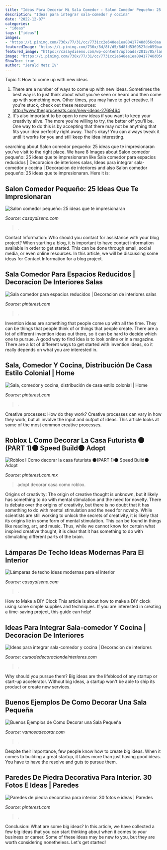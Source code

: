 ```yaml
---
title: "Ideas Para Decorar Mi Sala Comedor : Salon Comedor Pequeño: 25 Ideas Que Te Impresionaran"
description: "Ideas para integrar sala-comedor y cocina"
date: "2022-12-07"
categories:
- "ideas"
tags: ["ideas"]
images:
- "https://i.pinimg.com/736x/77/31/cc/7731cc2e648ee1ea88417748d056c0aa.jpg"
featuredImage: "https://i.pinimg.com/736x/8d/8f/d5/8d8fd5369527de059bae18cfcd5e7aeb.jpg"
featured_image: "https://casaydiseno.com/wp-content/uploads/2015/05/lamparas-de-techo-ideas-modernas-comedor-abierto-cocina.jpeg"
image: "https://i.pinimg.com/736x/77/31/cc/7731cc2e648ee1ea88417748d056c0aa.jpg"
ShowToc: true
author: "Jerald Metz IV"
---
```



Topic 1: How to come up with new ideas
1. There are a number of ways to come up with new ideas. Sometimes the best way is to just think about what you've seen or heard and then come up with something new. Other times, you may have to get creative. If you're stuck, check out these resources: http://www.thespruceeats.com/new-ideas-2769464
2. It's also important to be open to new ideas if you want to keep your creativity alive. The more you're willing to try, the better off you'll be. One way to do this is by accepting that there may not be anything that fits your idea perfectly right away. That's okay! You can always tweak it until it works for you and still keep the idea interesting.


	

		
searching about Salon comedor pequeño: 25 ideas que te impresionaran you've visit to the right place. We have 8 Images about Salon comedor pequeño: 25 ideas que te impresionaran like Sala comedor para espacios reducidos | Decoracion de interiores salas, Ideas para integrar sala-comedor y cocina | Decoracion de interiores and also Salon comedor pequeño: 25 ideas que te impresionaran. Here it is:
		
    
## Salon Comedor Pequeño: 25 Ideas Que Te Impresionaran

<img loading=lazy src="https://casaydiseno.com/wp-content/uploads/2015/10/salon-comedor-pequeno-sillon-amarillo.jpg" onerror="this.onerror=null;this.src='https://tse3.mm.bing.net/th?id=OIP.9XtKZGuFrMJi1dvyzvNwoQHaEo&amp;pid=15.1';" alt="Salon comedor pequeño: 25 ideas que te impresionaran">

_Source: casaydiseno.com_

>. 

	

Contact Information: Who should you contact for assistance with your blog project?
When starting a blog, it is important to have contact information available in order to get started. This can be done through email, social media, or even online resources. In this article, we will be discussing some ideas for Contact Information for a blog project.

    
## Sala Comedor Para Espacios Reducidos | Decoracion De Interiores Salas

<img loading=lazy src="https://i.pinimg.com/736x/12/71/9d/12719dbe3ad98e63d84076939078b7f4.jpg" onerror="this.onerror=null;this.src='https://tse3.mm.bing.net/th?id=OIP.WHUqF0Gii3PtyigPoJhwBAHaJ4&amp;pid=15.1';" alt="Sala comedor para espacios reducidos | Decoracion de interiores salas">

_Source: pinterest.com_

>. 

	

Invention ideas are something that people come up with all the time. They can be things that people think of or things that people create. There are a lot of different invention ideas out there, so it can be hard to decide which one to pursue. A good way to find idea is to look online or in a magazine. There are a lot of different ways to get started with invention ideas, so it really depends on what you are interested in.

    
## Sala, Comedor Y Cocina, Distribución De Casa Estilo Colonial | Home

<img loading=lazy src="https://i.pinimg.com/736x/1e/42/24/1e4224f4a47ef1532e2b303da8996060.jpg" onerror="this.onerror=null;this.src='https://tse4.mm.bing.net/th?id=OIP.bNU3qfzxVFjXoxnDAR64xgHaE6&amp;pid=15.1';" alt="Sala, comedor y cocina, distribución de casa estilo colonial | Home">

_Source: pinterest.com_

>. 

	

Creative processes: How do they work?
Creative processes can vary in how they work, but all involve the input and output of ideas. This article looks at some of the most common creative processes.

    
## Roblox L Como Decorar La Casa Futurista 🌑(PART 1)🌑 Speed Build🌑 Adopt

<img loading=lazy src="https://i.pinimg.com/736x/8d/8f/d5/8d8fd5369527de059bae18cfcd5e7aeb.jpg" onerror="this.onerror=null;this.src='https://tse3.mm.bing.net/th?id=OIP.2MxYyYKSXmf-Emb7JXNL0gHaEK&amp;pid=15.1';" alt="Roblox l Como decorar la casa futurista 🌑(PART 1)🌑 Speed Build🌑 Adopt">

_Source: pinterest.com.mx_

>adopt decorar casa como roblox. 

	

Origins of creativity: The origin of creative thought is unknown, but it likely has something to do with mental stimulation and the need for novelty.
There is debate over the origins of creativity, but there is no doubt that it has something to do with mental stimulation and the need for novelty. While scientists are still working to unlock the secrets of creativity, it is likely that its origins lie in some form of mental stimulation. This can be found in things like reading, art, and music. Thus, while we cannot know for certain what inspired creative thought, it is clear that it has something to do with stimulating different parts of the brain.

    
## Lámparas De Techo Ideas Modernas Para El Interior

<img loading=lazy src="https://casaydiseno.com/wp-content/uploads/2015/05/lamparas-de-techo-ideas-modernas-comedor-abierto-cocina.jpeg" onerror="this.onerror=null;this.src='https://tse3.mm.bing.net/th?id=OIP.l0WXQD76IBDQcFcZ8YHBpQHaLH&amp;pid=15.1';" alt="Lámparas de techo ideas modernas para el interior">

_Source: casaydiseno.com_

>. 

	

How to Make a DIY Clock
This article is about how to make a DIY clock using some simple supplies and techniques. If you are interested in creating a time-saving project, this guide can help!

    
## Ideas Para Integrar Sala-comedor Y Cocina | Decoracion De Interiores

<img loading=lazy src="https://cursodedecoraciondeinteriores.com/wp-content/uploads/2017/08/ideas-para-integrar-sala-comedor-y-cocina-4.jpg" onerror="this.onerror=null;this.src='https://tse2.mm.bing.net/th?id=OIP.L3qy5t6BV3HohHu1Fs6rRgHaLF&amp;pid=15.1';" alt="Ideas para integrar sala-comedor y cocina | Decoracion de interiores">

_Source: cursodedecoraciondeinteriores.com_

>. 

	

Why should you pursue them?
Big ideas are the lifeblood of any startup or start-up accelerator. Without big ideas, a startup won't be able to ship its product or create new services.

    
## Buenos Ejemplos De Como Decorar Una Sala Pequeña

<img loading=lazy src="http://vamosadecorar.com/wp-content/uploads/2017/07/decorar-salas-chicas-7.jpg" onerror="this.onerror=null;this.src='https://tse1.mm.bing.net/th?id=OIP.eb8PDXRp_EGHNNQNTPTvhAHaFr&amp;pid=15.1';" alt="Buenos Ejemplos de Como Decorar una Sala Pequeña">

_Source: vamosadecorar.com_

>. 

	

Despite their importance, few people know how to create big ideas. When it comes to building a great startup, it takes more than just having good ideas. You have to have the resolve and guts to pursue them.

    
## Paredes De Piedra Decorativa Para Interior. 30 Fotos E Ideas | Paredes

<img loading=lazy src="https://i.pinimg.com/736x/77/31/cc/7731cc2e648ee1ea88417748d056c0aa.jpg" onerror="this.onerror=null;this.src='https://tse2.mm.bing.net/th?id=OIP.X-_KOuCFfzgPmnRUN38ygwHaJ4&amp;pid=15.1';" alt="Paredes de piedra decorativa para interior. 30 fotos e ideas | Paredes">

_Source: pinterest.com_

>. 

	

Conclusion: What are some big ideas?
In this article, we have collected a few big ideas that you can start thinking about when it comes to your business or career. Some of these ideas may be new to you, but they are worth considering nonetheless. Let's get started!

